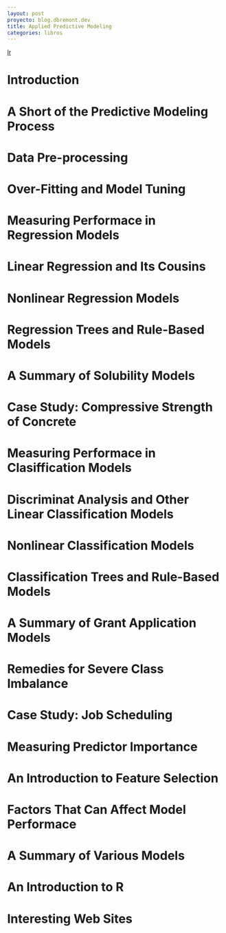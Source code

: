```yaml
---
layout: post
proyecto: blog.dbremont.dev
title: Applied Predictive Modeling
categories: libros
---
```


[Ir](http://appliedpredictivemodeling.com/)

<!--more-->

# Introduction
# A Short of the Predictive Modeling Process
# Data Pre-processing
# Over-Fitting and Model Tuning
# Measuring Performace in Regression Models
# Linear Regression and Its Cousins
# Nonlinear Regression Models
# Regression Trees and Rule-Based Models
# A Summary of Solubility Models
# Case Study: Compressive Strength of Concrete
# Measuring Performace in Clasiffication Models
# Discriminat Analysis and Other Linear Classification Models
# Nonlinear Classification Models
# Classification Trees and Rule-Based Models
# A Summary of Grant Application Models
# Remedies for Severe Class Imbalance
# Case Study: Job Scheduling
# Measuring Predictor Importance
# An Introduction to Feature Selection
# Factors That Can Affect Model Performace
# A Summary of Various Models
# An Introduction to R
# Interesting Web Sites